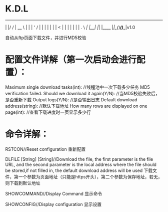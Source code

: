 # K.D.L
 _  __  _____    _
| |/ / |  __ \  | |
| ' /  | |  | | | |
|  <   | |  | | | |
| . \ _| |__| |_| |____
|_|\_(_)______(_)______|v1.0

自动从ftp页面下载文件，并进行MD5校验
# 配置文件详解（第一次启动会进行配置）：
Maximum single download tasks(int): //线程池中一次下载多少任务
MD5 verification failed. Should we download it again(Y/N): //当MD5校验失败后，是否重新下载
Output logs(Y/N): //是否输出日志
Default download address(string): //默认下载地址
How many rows are displayed on one page(int): //查看下载进度时一页显示多少行

# 命令详解：
RSTCON//Reset configuration 重新配置

DLFILE [String] [String]//Download the file, the first parameter is the file URL, and the second parameter is the local address where the file should be stored,if not filled in, the default download address will be used 下载文件，第一个参数为页面地址（只能是https开头），第二个参数为保存地址，若无，则下载到默认地址

SHOWCOMMAND//Display Command 显示命令

SHOWCONFIG//Display configuration 显示设置
